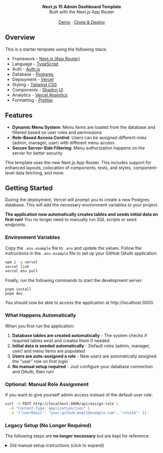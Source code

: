 <div align="center"><strong>Next.js 15 Admin Dashboard Template</strong></div>
<div align="center">Built with the Next.js App Router</div>
<br />
<div align="center">
<a href="https://next-admin-dash.vercel.app/">Demo</a>
<span> · </span>
<a href="https://vercel.com/templates/next.js/admin-dashboard-tailwind-postgres-react-nextjs">Clone & Deploy</a>
<span>
</div>

## Overview

This is a starter template using the following stack:

- Framework - [Next.js (App Router)](https://nextjs.org)
- Language - [TypeScript](https://www.typescriptlang.org)
- Auth - [Auth.js](https://authjs.dev)
- Database - [Postgres](https://vercel.com/postgres)
- Deployment - [Vercel](https://vercel.com/docs/concepts/next.js/overview)
- Styling - [Tailwind CSS](https://tailwindcss.com)
- Components - [Shadcn UI](https://ui.shadcn.com/)
- Analytics - [Vercel Analytics](https://vercel.com/analytics)
- Formatting - [Prettier](https://prettier.io)

## Features

- **Dynamic Menu System**: Menu items are loaded from the database and filtered based on user roles and permissions
- **Role-Based Access Control**: Users can be assigned different roles (admin, manager, user) with different menu access
- **Secure Server-Side Filtering**: Menu authorization happens on the server for better security

This template uses the new Next.js App Router. This includes support for enhanced layouts, colocation of components, tests, and styles, component-level data fetching, and more.

## Getting Started

During the deployment, Vercel will prompt you to create a new Postgres database. This will add the necessary environment variables to your project.

**The application now automatically creates tables and seeds initial data on first run!** You no longer need to manually run SQL scripts or seed endpoints.

### Environment Variables

Copy the `.env.example` file to `.env` and update the values. Follow the instructions in the `.env.example` file to set up your GitHub OAuth application.

```bash
npm i -g vercel
vercel link
vercel env pull
```

Finally, run the following commands to start the development server:

```
pnpm install
pnpm dev
```

You should now be able to access the application at http://localhost:3000.

### What Happens Automatically

When you first run the application:

1. **Database tables are created automatically** - The system checks if required tables exist and creates them if needed
2. **Initial data is seeded automatically** - Default roles (admin, manager, user) and menu items are populated
3. **Users are auto-assigned a role** - New users are automatically assigned the "user" role on first login
4. **No manual setup required** - Just configure your database connection and OAuth, then run!

### Optional: Manual Role Assignment

If you want to give yourself admin access instead of the default user role:

```bash
curl -X POST http://localhost:3000/api/assign-role \
  -H "Content-Type: application/json" \
  -d '{"userEmail": "your-github-email@example.com", "roleId": 1}'
```

### Legacy Setup (No Longer Required)

The following steps are **no longer necessary** but are kept for reference:

<details>
<summary>Old manual setup instructions (click to expand)</summary>

Inside the Vercel Postgres dashboard, create a table based on the schema defined in this repository.

```
CREATE TYPE status AS ENUM ('active', 'inactive', 'archived');

CREATE TABLE products (
  id SERIAL PRIMARY KEY,
  image_url TEXT NOT NULL,
  name TEXT NOT NULL,
  status status NOT NULL,
  price NUMERIC(10, 2) NOT NULL,
  stock INTEGER NOT NULL,
  available_at TIMESTAMP NOT NULL
);
```

Then, uncomment `app/api/seed.ts` and hit `http://localhost:3000/api/seed` to seed the database with products.

### Menu and Permissions Setup (Old Method)

The application now includes a dynamic menu system based on user roles. To set it up manually:

1. Run the SQL migration script `database-migration.sql` in your database, or
2. Visit `http://localhost:3000/api/seed-menu` to initialize the menu system

Then assign your GitHub user email to a role:
```bash
curl -X POST http://localhost:3000/api/assign-role \
  -H "Content-Type: application/json" \
  -d '{"userEmail": "your-github-email@example.com", "roleId": 1}'
```

For detailed setup instructions, see [MENU_SETUP.md](MENU_SETUP.md).

</details>

